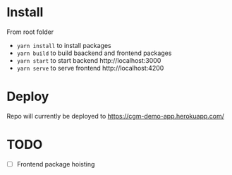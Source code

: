 # Install
From root folder
- `yarn install` to install packages
- `yarn build` to build baackend and frontend packages
- `yarn start` to start backend http://localhost:3000
- `yarn serve` to serve frontend http://localhost:4200

# Deploy
Repo will currently be deployed to https://cgm-demo-app.herokuapp.com/

# TODO
- [ ] Frontend package hoisting
